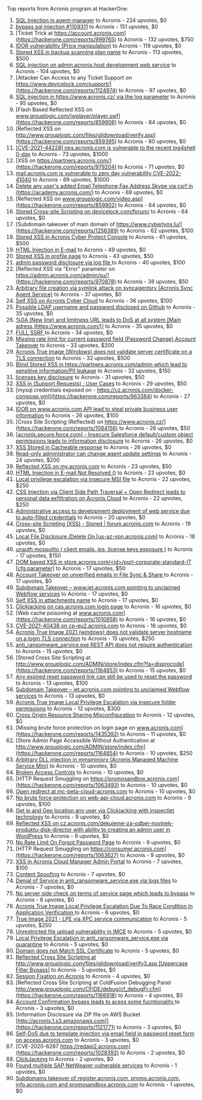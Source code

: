 Top reports from Acronis program at HackerOne:

1. [SQL Injection in agent-manager](https://hackerone.com/reports/962889) to Acronis - 224 upvotes, $0
2. [bypass sql injection #1109311](https://hackerone.com/reports/1224660) to Acronis - 151 upvotes, $0
3. [Ticket Trick at https://account.acronis.com](https://hackerone.com/reports/999765) to Acronis - 132 upvotes, $750
4. [IDOR vulnerability (Price manipulation)](https://hackerone.com/reports/1403176) to Acronis - 119 upvotes, $0
5. [Stored XSS in backup scanning plan name](https://hackerone.com/reports/961046) to Acronis - 113 upvotes, $500
6. [SQL injection on admin.acronis.host development web service](https://hackerone.com/reports/923020) to Acronis - 104 upvotes, $0
7. [Attacker Can Access to any Ticket Support on https://www.devicelock.com/support/](https://hackerone.com/reports/1124974) to Acronis - 97 upvotes, $0
8. [SQL injection in  https://www.acronis.cz/ via the log parameter](https://hackerone.com/reports/1109311) to Acronis - 95 upvotes, $0
9. [Flash Based Reflected XSS on www.grouplogic.com/jwplayer/player.swf](https://hackerone.com/reports/859806) to Acronis - 84 upvotes, $0
10. [Reflected XSS on http://www.grouplogic.com/files/glidownload/verify.asp](https://hackerone.com/reports/859395) to Acronis - 80 upvotes, $0
11. [[CVE-2021-44228] nps.acronis.com is vulnerable to the recent log4shell 0-day](https://hackerone.com/reports/1425474) to Acronis - 73 upvotes, $1000
12. [XSS on https://partners.acronis.com/](https://hackerone.com/reports/979204) to Acronis - 71 upvotes, $0
13. [ mail.acronis.com is vulnerable to zero day vulnerability CVE-2022-41040](https://hackerone.com/reports/1719719) to Acronis - 69 upvotes, $1000
14. [Delete any user's added Email,Telephone,Fax,Address,Skype via csrf in (https://academy.acronis.com/)](https://hackerone.com/reports/709537) to Acronis - 69 upvotes, $0
15. [Reflected XSS on www.grouplogic.com/video.asp](https://hackerone.com/reports/859802) to Acronis - 64 upvotes, $0
16. [Stored Cross-site Scripting on devicelock.com/forum/](https://hackerone.com/reports/1122513) to Acronis - 64 upvotes, $0
17. [Subdomain takeover of main domain of https://www.cyberlynx.lu/](https://hackerone.com/reports/1256389) to Acronis - 62 upvotes, $100
18. [Stored XSS in Acronis Cyber Protect Console](https://hackerone.com/reports/1064095) to Acronis - 61 upvotes, $500
19. [HTML Injection in E-mail](https://hackerone.com/reports/1536899) to Acronis - 49 upvotes, $0
20. [Stored XSS in profile page](https://hackerone.com/reports/1084183) to Acronis - 43 upvotes, $50
21. [admin password disclosure via log file ](https://hackerone.com/reports/1121972) to Acronis - 40 upvotes, $100
22. [Reflected XSS via "Error" parameter on https://admin.acronis.com/admin/su/](https://hackerone.com/reports/970878) to Acronis - 38 upvotes, $50
23. [Arbitrary file creation via symlink attack on syncagentsrv (Acronis Sync Agent Service)](https://hackerone.com/reports/945122) to Acronis - 37 upvotes, $0
24. [Self XSS on Acronis Cyber Cloud](https://hackerone.com/reports/957229) to Acronis - 36 upvotes, $100
25. [Possible LDAP username and password disclosed on Github](https://hackerone.com/reports/1004412) to Acronis - 35 upvotes, $0
26. [%0A (New line) and limitness URL leads to DoS at all system [Main adress (https://www.acronis.com/)]](https://hackerone.com/reports/1382448) to Acronis - 35 upvotes, $0
27. [FULL SSRF ](https://hackerone.com/reports/1241149) to Acronis - 34 upvotes, $0
28. [Missing rate limit for current password field (Password Change) Account Takeover](https://hackerone.com/reports/827484) to Acronis - 33 upvotes, $200
29. [Acronis True Image  (Windows) does not validate server certificate on a TLS connection](https://hackerone.com/reports/1056144) to Acronis - 32 upvotes, $500
30. [Blind Stored XSS in https://partners.acronis.com/admin which lead to sensitive information/PII leakage](https://hackerone.com/reports/1028820) to Acronis - 32 upvotes, $150
31. [licenses key disclosure](https://hackerone.com/reports/1079630) to Acronis - 31 upvotes, $50
32. [XSS in (Support Requests) : User Cases](https://hackerone.com/reports/961226) to Acronis - 29 upvotes, $50
33. [mysql credentials exposed on - https://cz.acronis.com/docker-compose.yml](https://hackerone.com/reports/963384) to Acronis - 27 upvotes, $0
34. [IDOR on www.acronis.com API lead to steal private business user information](https://hackerone.com/reports/1182465) to Acronis - 26 upvotes, $100
35. [Cross Site Scripting (Reflected) on https://www.acronis.cz/](https://hackerone.com/reports/1084156) to Acronis - 26 upvotes, $50
36. [[acronis.secure.force.com] - Insecure Salesforce default/custom object permissions leads to information disclosure](https://hackerone.com/reports/1023572) to Acronis - 26 upvotes, $0
37. [XSS Stored in Cacheable  response](https://hackerone.com/reports/1011093) to Acronis - 26 upvotes, $0
38. [Read-only administrator can change agent update settings](https://hackerone.com/reports/1538004) to Acronis - 24 upvotes, $200
39. [Reflected XSS on my.acronis.com](https://hackerone.com/reports/1168962) to Acronis - 23 upvotes, $50
40. [HTML Injection in E-mail Not Resolved ()](https://hackerone.com/reports/1600720) to Acronis - 23 upvotes, $0
41. [Local privilege escalation via insecure MSI file](https://hackerone.com/reports/1071832) to Acronis - 22 upvotes, $250
42. [CSS Injection via Client Side Path Traversal + Open Redirect leads to personal data exfiltration on Acronis Cloud](https://hackerone.com/reports/1245165) to Acronis - 22 upvotes, $250
43. [Administrative access to development deployment of web service due to auto-filled credentials](https://hackerone.com/reports/923022) to Acronis - 20 upvotes, $0
44. [Cross-site Scripting (XSS) - Stored | forum.acronis.com](https://hackerone.com/reports/1161241) to Acronis - 19 upvotes, $0
45. [Local File Disclosure /Delete On [us-az-vpn.acronis.com]](https://hackerone.com/reports/924407) to Acronis - 18 upvotes, $0
46. [unauth mosquitto ( client emails, ips, license keys exposure )](https://hackerone.com/reports/1578574) to Acronis - 17 upvotes, $150
47. [DOM based XSS in store.acronis.com/\<id\>/purl-corporate-standard-IT [cfg parameter]](https://hackerone.com/reports/968690) to Acronis - 17 upvotes, $50
48. [ Account Takeover on unverified emails in File Sync & Share ](https://hackerone.com/reports/906790) to Acronis - 17 upvotes, $0
49. [Subdomain Takeover – www.jet.acronis.com pointing to unclaimed Webflow services](https://hackerone.com/reports/953719) to Acronis - 17 upvotes, $0
50. [Self XSS in attachments name](https://hackerone.com/reports/1536901) to Acronis - 17 upvotes, $0
51. [Clickjacking on cas.acronis.com login page](https://hackerone.com/reports/971234) to Acronis - 16 upvotes, $0
52. [Web cache poisoning at www.acronis.com](https://hackerone.com/reports/1010858) to Acronis - 16 upvotes, $0
53. [CVE-2021-40438 on cp-eu2.acronis.com](https://hackerone.com/reports/1370731) to Acronis - 16 upvotes, $0
54. [Acronis True Image 2021 (windows) does not validate server hostname on a login TLS connection](https://hackerone.com/reports/1070533) to Acronis - 15 upvotes, $250
55. [anti_ransomware_service.exe REST API does not require authentication](https://hackerone.com/reports/858608) to Acronis - 15 upvotes, $0
56. [Stored Cross Site Scripting at http://www.grouplogic.com/ADMIN/store/index.cfm?fa=disprocode](https://hackerone.com/reports/1164853) to Acronis - 15 upvotes, $0
57. [Any expired reset password link can still be used to reset the password](https://hackerone.com/reports/1615790) to Acronis - 13 upvotes, $100
58. [Subdomain Takeover – jet.acronis.com pointing to unclaimed Webflow services](https://hackerone.com/reports/952166) to Acronis - 13 upvotes, $0
59. [Acronis True Image Local Privilege Escalation via insecure folder permissions](https://hackerone.com/reports/908162) to Acronis - 12 upvotes, $300
60. [Cross Origin Resource Sharing Misconfiguration](https://hackerone.com/reports/958459) to Acronis - 12 upvotes, $0
61. [Missing brute force protection on login page on www.acronis.com](https://hackerone.com/reports/1435392) to Acronis - 11 upvotes, $0
62. [Store Admin Page Accessible Without Authentication at http://www.grouplogic.com/ADMIN/store/index.cfm](https://hackerone.com/reports/1164854) to Acronis - 10 upvotes, $250
63. [Arbitrary DLL injection in mmsminisrv (Acronis Managed Machine Service Mini)](https://hackerone.com/reports/944735) to Acronis - 10 upvotes, $0
64. [Broken Access Controls](https://hackerone.com/reports/833735) to Acronis - 10 upvotes, $0
65. [HTTP Request Smuggling on https://promosandbox.acronis.com](https://hackerone.com/reports/1063493) to Acronis - 10 upvotes, $0
66. [Open redirect at mc-beta-cloud-acronis.com](https://hackerone.com/reports/846389) to Acronis - 10 upvotes, $0
67. [No brute force protection on web-api-cloud.acronis.com](https://hackerone.com/reports/972045) to Acronis - 9 upvotes, $100
68. [Get ip and Geo location any user via Clickjacking with inspectlet technology](https://hackerone.com/reports/998555) to Acronis - 9 upvotes, $0
69. [Reflected XSS on cz.acronis.com/dekujeme-za-odber-novinek-produktu-disk-director with ability to creating an admin user in WordPress](https://hackerone.com/reports/935503) to Acronis - 9 upvotes, $0
70. [No Rate Limit On Forgot Password Page](https://hackerone.com/reports/1245529) to Acronis - 9 upvotes, $0
71. [HTTP Request Smuggling on https://consumer.acronis.com](https://hackerone.com/reports/1063627) to Acronis - 9 upvotes, $0
72. [XSS in Acronis Cloud Manager Admin Portal](https://hackerone.com/reports/1388788) to Acronis - 7 upvotes, $100
73. [Content Spoofing](https://hackerone.com/reports/841630) to Acronis - 7 upvotes, $0
74. [Denial of Service in anti_ransomware_service.exe via logs files](https://hackerone.com/reports/858603) to Acronis - 7 upvotes, $0
75. [No server side check on terms of service page which leads to bypass](https://hackerone.com/reports/1338256) to Acronis - 6 upvotes, $0
76. [Acronis True Image Local Privilege Escalation Due To Race Condition In Application Verification ](https://hackerone.com/reports/1251464) to Acronis - 6 upvotes, $0
77. [True Image 2021 - LPE via XPC service communication](https://hackerone.com/reports/966494) to Acronis - 5 upvotes, $250
78. [Unrestricted file upload vulnerability in IMCE](https://hackerone.com/reports/1121317) to Acronis - 5 upvotes, $0
79. [Local Privilege Escalation in anti_ransomware_service.exe via quarantine](https://hackerone.com/reports/858598) to Acronis - 5 upvotes, $0
80. [Domain does not Match SSL Certificate](https://hackerone.com/reports/1341142) to Acronis - 5 upvotes, $0
81. [Reflected Cross Site Scripting at http://www.grouplogic.com/files/glidownload/verify3.asp [Uppercase Filter Bypass]](https://hackerone.com/reports/1167034) to Acronis - 5 upvotes, $0
82. [Session Fixation on Acronis](https://hackerone.com/reports/1486341) to Acronis - 4 upvotes, $0
83. [Reflected Cross Site Scripting at  ColdFusion Debugging Panel  http://www.grouplogic.com/CFIDE/debug/cf_debugFr.cfm](https://hackerone.com/reports/1166918) to Acronis - 4 upvotes, $0
84. [Account Confirmation bypass leads to acess some fucntionality ](https://hackerone.com/reports/1121132) to Acronis - 3 upvotes, $0
85. [Information Disclosure via ZIP file on AWS Bucket [http://acronis.1.s3.amazonaws.com]](https://hackerone.com/reports/1121771) to Acronis - 3 upvotes, $0
86. [Self-DoS due to template injection via email field in password reset form on access.acronis.com](https://hackerone.com/reports/1265344) to Acronis - 3 upvotes, $0
87. [CVE-2020-6287  https://redapi2.acronis.com](https://hackerone.com/reports/1028392) to Acronis - 2 upvotes, $0
88. [ClickJacking](https://hackerone.com/reports/947690) to Acronis - 2 upvotes, $0
89. [Found multiple SAP NetWeaver vulnerable services](https://hackerone.com/reports/1103212) to Acronis - 1 upvotes, $0
90. [Subdomains takeover of  register.acronis.com, promo.acronis.com, info.acronis.com and promosandbox.acronis.com](https://hackerone.com/reports/1018790) to Acronis - 1 upvotes, $0
